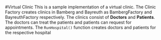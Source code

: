 ﻿﻿#Virtual Clinic
This is a sample implementation of a virtual clinic. The Clinic Factory creates clinics in Bamberg 
and Bayreuth as BambergFactory and BayreuthFactory respectively. The clinics consist of **Doctors** 
and **Patients**. The doctors can treat the patients and patients can request for appointments. The 
``` RunHospital() ``` function creates doctors and patients for the respective hospital

